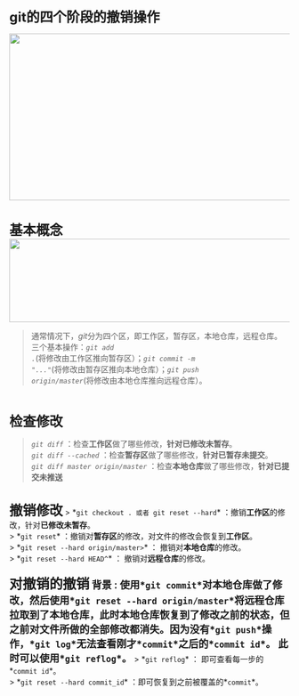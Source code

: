 <font size=5><b>git的四个阶段的撤销操作</b></font>

<img src="https://i.imgur.com/YTM6wFs.png" height="300" width="800"></img>
<br><br><br>
<font size=5><b>基本概念</b></font><br>
<img src="https://i.imgur.com/uXs7twd.png" height="150" width="800"></img><br>
> 通常情况下，*git*分为四个区，即工作区，暂存区，本地仓库，远程仓库。<br>
> 三个基本操作：*<code>git add .</code>*(将修改由工作区推向暂存区）；*<code>git commit -m "..."</code>*(将修改由暂存区推向本地仓库）；*<code>git push origin/master</code>*(将修改由本地仓库推向远程仓库）。<br>

<br>

<font size=5><b>检查修改</b></font>
>*<code>git diff</code>* ：检查<b>工作区</b>做了哪些修改，<b>针对已修改未暂存</b>。<br>
>*<code>git diff --cached</code>* ：检查<b>暂存区</b>做了哪些修改，<b>针对已暂存未提交</b>。<br>
>*<code>git diff master origin/master</code>* ：检查<b>本地仓库</b>做了哪些修改，<b>针对已提交未推送</b><br>

<br>
<font size=5><b>撤销修改</b></font>
> *<code>git checkout . 或者 git reset --hard</code>* ：撤销<b>工作区</b>的修改，针对<b>已修改未暂存</b>。<br>
> *<code>git reset</code>* ：撤销对<b>暂存区</b>的修改，对文件的修改会恢复到<b>工作区</b>。<br>
> *<code>git reset --hard origin/master></code>* ： 撤销对<b>本地仓库</b>的修改。<br>
> *<code>git reset --hard HEAD^</code>* ： 撤销对<b>远程仓库</b>的修改</b>。<br>

<br>
<font size=5><b>对撤销的撤销</b></font>
<font size=4><b>背景 : 使用*<code>git commit</code>*对本地仓库做了修改，然后使用*<code>git reset --hard origin/master</code>*将远程仓库拉取到了本地仓库，此时本地仓库恢复到了修改之前的状态，但之前对文件所做的全部修改都消失。因为没有*<code>git push</code>*操作，*<code>git log</code>*无法查看刚才*<code>commit</code>*之后的*<code>commit id</code>*。 此时可以使用*<code>git reflog</code>*。</b></font>
> *<code>git reflog</code>* ： 即可查看每一步的*<code>commit id</code>*。<br>
> *<code>git reset --hard commit_id</code>* ：即可恢复到之前被覆盖的*<code>commit</code>*。